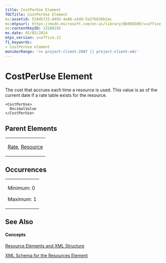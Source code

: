 ```yaml
---
title: CostPerUse Element
TOCTitle: CostPerUse Element
ms:assetid: 519d5733-8493-4a86-a3dd-5e27b836b2ac
ms:mtpsurl: https://msdn.microsoft.com/en-us/library/Bb968500(v=office.12)
ms:contentKeyID: 13188192
ms.date: 05/05/2014
mtps_version: v=office.12
f1_keywords:
- CostPerUse element
monikerRange: '>= project-client-2007 || project-client-odc'
---
```


# CostPerUse Element




The cost that accrues each time a resource is used. This value is as of the current date if a rate table exists for the resource.

    <CostPerUse>
      DecimalValue
    </CostPerUse>

## Parent Elements

<table>
<colgroup>
<col style="width: 100%" />
</colgroup>
<tbody>
<tr class="odd">
<td><p><a href="rate-element.md">Rate</a>, <a href="resource-element.md">Resource</a></p></td>
</tr>
</tbody>
</table>

## Occurrences

<table>
<colgroup>
<col style="width: 100%" />
</colgroup>
<tbody>
<tr class="odd">
<td><p>Minimum: 0</p>
<p>Maximum: 1</p></td>
</tr>
</tbody>
</table>

## See Also

#### Concepts

[Resource Elements and XML Structure](resource-elements-and-xml-structure.md)

[XML Schema for the Resources Element](xml-schema-for-the-resources-element.md)

